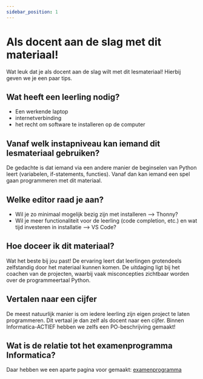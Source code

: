 ```yaml
---
sidebar_position: 1
---
```


# Als docent aan de slag met dit materiaal!
Wat leuk dat je als docent aan de slag wilt met dit lesmateriaal!
Hierbij geven we je een paar tips.

## Wat heeft een leerling nodig?
- Een werkende laptop
- internetverbinding
- het recht om software te installeren op de computer

## Vanaf welk instapniveau kan iemand dit lesmateriaal gebruiken?
De gedachte is dat iemand via een andere manier de beginselen van Python leert (variabelen, if-statements, functies).
Vanaf dan kan iemand een spel gaan programmeren met dit materiaal.

## Welke editor raad je aan?
- Wil je zo minimaal mogelijk bezig zijn met installeren --> Thonny?
- Wil je meer functionaliteit voor de leerling (code completion, etc.) en wat tijd investeren in installatie --> VS Code?

## Hoe doceer ik dit materiaal?
Wat het beste bij jou past! De ervaring leert dat leerlingen grotendeels zelfstandig door het materiaal kunnen komen.
De uitdaging ligt bij het coachen van de projecten, waarbij vaak misconcepties zichtbaar worden over de programmeertaal Python.


## Vertalen naar een cijfer
De meest natuurlijk manier is om iedere leerling zijn eigen project te laten programmeren.
Dit vertaal je dan zelf als docent naar een cijfer. Binnen Informatica-ACTIEF hebben we zelfs een PO-beschrijving gemaakt!
 
## Wat is de relatie tot het examenprogramma Informatica?
Daar hebben we een aparte pagina voor gemaakt: [examenprogramma](examenprogramma.md)


